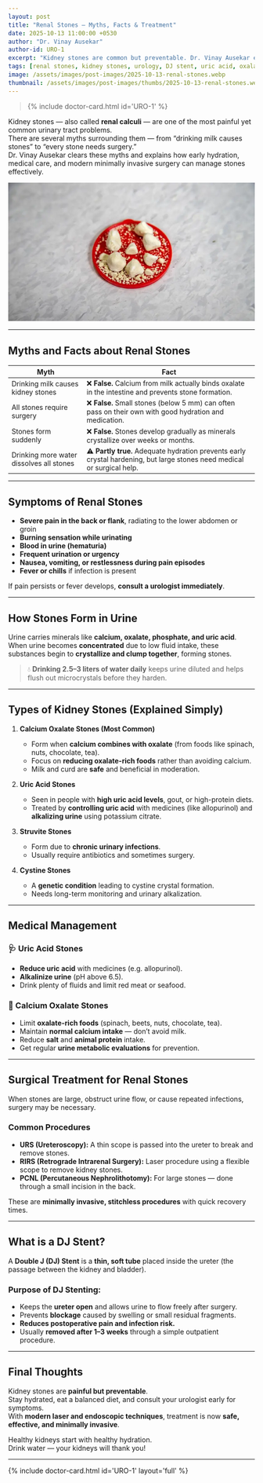 ```yaml
---
layout: post
title: "Renal Stones — Myths, Facts & Treatment"
date: 2025-10-13 11:00:00 +0530
author: "Dr. Vinay Ausekar"
author-id: URO-1
excerpt: "Kidney stones are common but preventable. Dr. Vinay Ausekar explains how they form, how hydration helps, myths vs. facts, dietary control, and the role of medical and surgical treatments including DJ stenting."
tags: [renal stones, kidney stones, urology, DJ stent, uric acid, oxalate, hydration, Dr. Vinay Ausekar]
image: /assets/images/post-images/2025-10-13-renal-stones.webp
thumbnail: /assets/images/post-images/thumbs/2025-10-13-renal-stones.webp
---
```


> {% include doctor-card.html id='URO-1' %}

Kidney stones — also called **renal calculi** — are one of the most painful yet common urinary tract problems.  
There are several myths surrounding them — from “drinking milk causes stones” to “every stone needs surgery.”  
Dr. Vinay Ausekar clears these myths and explains how early hydration, medical care, and modern minimally invasive surgery can manage stones effectively.

<!-- inline image (same as cover) -->
![Kidney or Renal Stone Photo](/assets/images/post-images/2025-10-13-renal-stones.webp)

---

## Myths and Facts about Renal Stones

| Myth | Fact |
|------|------|
| Drinking milk causes kidney stones | ❌ **False.** Calcium from milk actually binds oxalate in the intestine and prevents stone formation. |
| All stones require surgery | ❌ **False.** Small stones (below 5 mm) can often pass on their own with good hydration and medication. |
| Stones form suddenly | ❌ **False.** Stones develop gradually as minerals crystallize over weeks or months. |
| Drinking more water dissolves all stones | ⚠️ **Partly true.** Adequate hydration prevents early crystal hardening, but large stones need medical or surgical help. |

---

## Symptoms of Renal Stones

- **Severe pain in the back or flank**, radiating to the lower abdomen or groin  
- **Burning sensation while urinating**  
- **Blood in urine (hematuria)**  
- **Frequent urination or urgency**  
- **Nausea, vomiting, or restlessness during pain episodes**  
- **Fever or chills** if infection is present  

If pain persists or fever develops, **consult a urologist immediately**.

---

## How Stones Form in Urine

Urine carries minerals like **calcium, oxalate, phosphate, and uric acid**.  
When urine becomes **concentrated** due to low fluid intake, these substances begin to **crystallize and clump together**, forming stones.

> 💧 **Drinking 2.5–3 liters of water daily** keeps urine diluted and helps flush out microcrystals before they harden.

---

## Types of Kidney Stones (Explained Simply)

1. **Calcium Oxalate Stones (Most Common)**  
   - Form when **calcium combines with oxalate** (from foods like spinach, nuts, chocolate, tea).  
   - Focus on **reducing oxalate-rich foods** rather than avoiding calcium.  
   - Milk and curd are **safe** and beneficial in moderation.

2. **Uric Acid Stones**  
   - Seen in people with **high uric acid levels**, gout, or high-protein diets.  
   - Treated by **controlling uric acid** with medicines (like allopurinol) and **alkalizing urine** using potassium citrate.

3. **Struvite Stones**  
   - Form due to **chronic urinary infections**.  
   - Usually require antibiotics and sometimes surgery.

4. **Cystine Stones**  
   - A **genetic condition** leading to cystine crystal formation.  
   - Needs long-term monitoring and urinary alkalization.

---

## Medical Management

### 🩺 Uric Acid Stones
- **Reduce uric acid** with medicines (e.g. allopurinol).  
- **Alkalinize urine** (pH above 6.5).  
- Drink plenty of fluids and limit red meat or seafood.

### 🧂 Calcium Oxalate Stones
- Limit **oxalate-rich foods** (spinach, beets, nuts, chocolate, tea).  
- Maintain **normal calcium intake** — don’t avoid milk.  
- Reduce **salt** and **animal protein** intake.  
- Get regular **urine metabolic evaluations** for prevention.

---

## Surgical Treatment for Renal Stones

When stones are large, obstruct urine flow, or cause repeated infections, surgery may be necessary.

### Common Procedures
- **URS (Ureteroscopy):** A thin scope is passed into the ureter to break and remove stones.  
- **RIRS (Retrograde Intrarenal Surgery):** Laser procedure using a flexible scope to remove kidney stones.  
- **PCNL (Percutaneous Nephrolithotomy):** For large stones — done through a small incision in the back.  

These are **minimally invasive, stitchless procedures** with quick recovery times.

---

## What is a DJ Stent?

A **Double J (DJ) Stent** is a **thin, soft tube** placed inside the ureter (the passage between the kidney and bladder).

### Purpose of DJ Stenting:
- Keeps the **ureter open** and allows urine to flow freely after surgery.  
- Prevents **blockage** caused by swelling or small residual fragments.  
- **Reduces postoperative pain and infection risk.**  
- Usually **removed after 1–3 weeks** through a simple outpatient procedure.

---

## Final Thoughts

Kidney stones are **painful but preventable**.  
Stay hydrated, eat a balanced diet, and consult your urologist early for symptoms.  
With **modern laser and endoscopic techniques**, treatment is now **safe, effective, and minimally invasive**.

Healthy kidneys start with healthy hydration.  
Drink water — your kidneys will thank you!

---

{% include doctor-card.html id='URO-1' layout='full' %}
